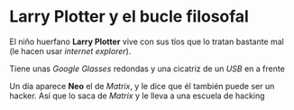 
# Larry Plotter y el bucle filosofal

El niño huerfano **Larry Plotter** vive con sus tíos que lo tratan bastante mal (le hacen usar *internet explorer*).

Tiene unas *Google Glasses* redondas y una cicatriz de un *USB* en a frente 

Un día aparece **Neo** el de *Matrix*, y le dice que él también puede ser un hacker.
Así que lo saca de *Matrix* y le lleva a una escuela de hacking
